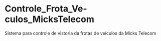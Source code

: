 # Controle_Frota_Ve-culos_MicksTelecom
Sistema para controle de vistoria da frotas de veículos da Micks Telecom
